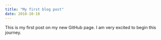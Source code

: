 ```yaml
---
title: "My first blog post"
date: 2018-10-18
---
```

This is my first post on my new GitHub page.  I am very excited to begin this journey.
